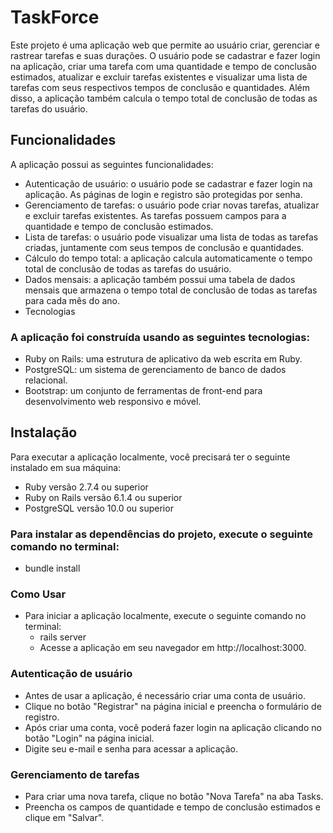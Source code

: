 
# TaskForce

Este projeto é uma aplicação web que permite ao usuário criar, gerenciar e rastrear tarefas e suas durações. O usuário pode se cadastrar e fazer login na aplicação, criar uma tarefa com uma quantidade e tempo de conclusão estimados, atualizar e excluir tarefas existentes e visualizar uma lista de tarefas com seus respectivos tempos de conclusão e quantidades. Além disso, a aplicação também calcula o tempo total de conclusão de todas as tarefas do usuário.

## Funcionalidades
A aplicação possui as seguintes funcionalidades:

* Autenticação de usuário: o usuário pode se cadastrar e fazer login na aplicação. As páginas de login e registro são protegidas por senha.
* Gerenciamento de tarefas: o usuário pode criar novas tarefas, atualizar e excluir tarefas existentes. As tarefas possuem campos para a quantidade e tempo de conclusão estimados.
* Lista de tarefas: o usuário pode visualizar uma lista de todas as tarefas criadas, juntamente com seus tempos de conclusão e quantidades.
* Cálculo do tempo total: a aplicação calcula automaticamente o tempo total de conclusão de todas as tarefas do usuário.
* Dados mensais: a aplicação também possui uma tabela de dados mensais que armazena o tempo total de conclusão de todas as tarefas para cada mês do ano.
* Tecnologias

### A aplicação foi construída usando as seguintes tecnologias:

* Ruby on Rails: uma estrutura de aplicativo da web escrita em Ruby.
* PostgreSQL: um sistema de gerenciamento de banco de dados relacional.
* Bootstrap: um conjunto de ferramentas de front-end para desenvolvimento web responsivo e móvel.

## Instalação
Para executar a aplicação localmente, você precisará ter o seguinte instalado em sua máquina:

* Ruby versão 2.7.4 ou superior
* Ruby on Rails versão 6.1.4 ou superior
* PostgreSQL versão 10.0 ou superior

### Para instalar as dependências do projeto, execute o seguinte comando no terminal:
* bundle install

### Como Usar
* Para iniciar a aplicação localmente, execute o seguinte comando no terminal:
    * rails server
    * Acesse a aplicação em seu navegador em http://localhost:3000.

### Autenticação de usuário
* Antes de usar a aplicação, é necessário criar uma conta de usuário. 
* Clique no botão "Registrar" na página inicial e preencha o formulário de registro.
* Após criar uma conta, você poderá fazer login na aplicação clicando no botão "Login" na página inicial. 
* Digite seu e-mail e senha para acessar a aplicação.

### Gerenciamento de tarefas
* Para criar uma nova tarefa, clique no botão "Nova Tarefa" na aba Tasks. 
* Preencha os campos de quantidade e tempo de conclusão estimados e clique em "Salvar".
